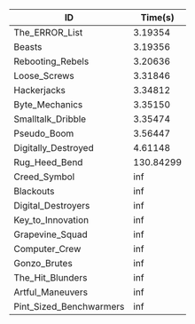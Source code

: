 |ID|Time(s)|
|-|-|
|The_ERROR_List|3.19354|
|Beasts|3.19356|
|Rebooting_Rebels|3.20636|
|Loose_Screws|3.31846|
|Hackerjacks|3.34812|
|Byte_Mechanics|3.35150|
|Smalltalk_Dribble|3.35474|
|Pseudo_Boom|3.56447|
|Digitally_Destroyed|4.61148|
|Rug_Heed_Bend|130.84299|
|Creed_Symbol|inf|
|Blackouts|inf|
|Digital_Destroyers|inf|
|Key_to_Innovation|inf|
|Grapevine_Squad|inf|
|Computer_Crew|inf|
|Gonzo_Brutes|inf|
|The_Hit_Blunders|inf|
|Artful_Maneuvers|inf|
|Pint_Sized_Benchwarmers|inf|
